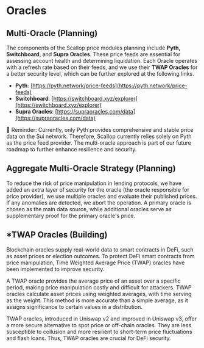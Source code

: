 # Oracles

## Multi-Oracle (Planning)

The components of the Scallop price modules planning include **Pyth, Switchboard**, and **Supra Oracles**. These price feeds are essential for assessing account health and determining liquidation. Each Oracle operates with a refresh rate based on their feeds, and we use their **TWAP Oracles** for a better security level, which can be further explored at the following links.

* **Pyth**: [https://pyth.network/price-feeds](https://pyth.network/price-feeds)
* **Switchboard**: [https://switchboard.xyz/explorer](https://switchboard.xyz/explorer)
* **Supra Oracles**: [https://supraoracles.com/data](https://supraoracles.com/data)

🔔 Reminder: Currently, only Pyth provides comprehensive and stable price data on the Sui network. Therefore, Scallop currently relies solely on Pyth as the price feed provider. The multi-oracle approach is part of our future roadmap to further enhance resilience and security.

## Aggregate Multi-Oracle Strategy (Planning)

To reduce the risk of price manipulation in lending protocols, we have added an extra layer of security for the oracle (the oracle responsible for price provider), we use multiple oracles and evaluate their published prices. If any anomalies are detected, we abort the operation. A primary oracle is chosen as the main data source, while additional oracles serve as supplementary proof for the primary oracle's price.

## **\*TWAP Oracles (Building)**

Blockchain oracles supply real-world data to smart contracts in DeFi, such as asset prices or election outcomes. To protect DeFi smart contracts from price manipulation, Time Weighted Average Price (TWAP) oracles have been implemented to improve security.

A TWAP oracle provides the average price of an asset over a specific period, making price manipulation costly and difficult for attackers. TWAP oracles calculate asset prices using weighted averages, with time serving as the weight. This method is more accurate than a simple average, as it assigns significance to certain values in a distribution.

TWAP oracles, introduced in Uniswap v2 and improved in Uniswap v3, offer a more secure alternative to spot price or off-chain oracles. They are less susceptible to collusion and more resilient to short-term price fluctuations and flash loans. Thus, TWAP oracles are crucial for DeFi security.
